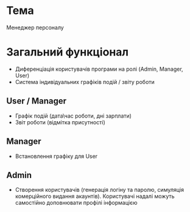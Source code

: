 # Тема
Менеджер персоналу

# Загальний функціонал
+ Диференціація користувачів програми на ролі (Admin, Manager, User)
+ Система індивідуальних графіків подій / звіту роботи 

## User / Manager
+ Графік подій (дата\час роботи, дні зарплати)
+ Звіт роботи (відмітка присутності)

## Manager
+ Встановлення графіку для User

## Admin
+ Створення користувачів (генерація логіну та паролю, симуляція комерційного видання акаунтів). Користувачі надалі можуть самостійно доповнювати профілі інформацією
